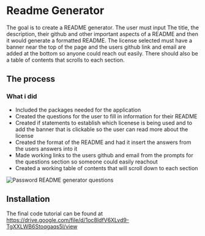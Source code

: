 # Readme Generator

The goal is to create a README generator. The user must input The title, the description, their github and other important aspects of a README and then it would generate a formatted README. The license selected must have a banner near the top of the page and the users github link and email are added at the bottom so anyone could reach out easily. There should also be a table of contents that scrolls to each section.

## The process

### What i did
* Included the packages needed for the application
* Created the questions for the user to fill in information for their README
* Created if statements to establish which licenese is being used and to add the banner that is clickable so the user can read more about the license
* Created the format of the README and had it insert the answers from the users answers into it 
* Made working links to the users github and email from the prompts for the questions section so someone could easily reachout
* Created a working table of contents that will scroll down to each section 


![Password README generator questions]()
  
## Installation 
The final code tutorial can be found at https://drive.google.com/file/d/1oc8ldfV6XLvd9-TgXXLWB6Stoqgaqs5l/view

